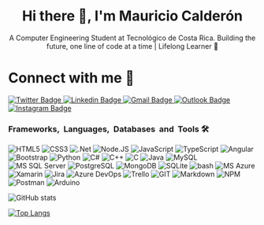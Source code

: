 <h1 align="center">Hi there 👋, I'm Mauricio Calderón</h1>
<p align="center">A Computer Engineering Student at Tecnológico de Costa Rica. Building the future, one line of code at a time | Lifelong Learner 🚀</p>


<div id="badges">
    <h1>Connect with me 🔗</h1>
    <a href="https://x.com/mau1412261" target="_blank">
        <img src="https://img.shields.io/badge/X-black" 
            alt="Twitter Badge" />
    </a>
    <a href="https://www.linkedin.com/in/mauricio-calderon-chavarria/" target="_blank">
        <img src="https://img.shields.io/badge/LinkedIn-0077B5?style=for-the-badge&logo=linkedin&logoColor=white" 
            alt="Linkedin Badge" />
    </a>
    <a href="mau141226@gmail.com" target="_blank">
        <img src="https://img.shields.io/badge/Gmail-D14836?style=for-the-badge&logo=gmail&logoColor=white"
            alt="Gmail Badge" />
    </a>
    </a>
    <a href="mauriciocalderonchavarria@outlook.com" target="_blank">
        <img src="https://img.shields.io/badge/Microsoft_Outlook-0078D4?style=for-the-badge&logo=microsoft-outlook&logoColor=white"
            alt="Outlook Badge" />
    </a>
    <a href="https://www.instagram.com/mau_1434/" target="_blank">
        <img src="https://img.shields.io/badge/Instagram-E4405F?style=for-the-badge&logo=instagram&logoColor=white"
            alt="Instagram Badge" />
    </a>


</div>

<h3>Frameworks,&nbsp;&nbsp;Languages,&nbsp;&nbsp;Databases&nbsp;&nbsp;and&nbsp;&nbsp;Tools 🛠️&nbsp;&nbsp;</h3>

  <p align="left"> 
      <a > <img src="https://img.shields.io/badge/HTML5-E34F26?style=for-the-badge&logo=html5&logoColor=white" alt="HTML5" /> </a>
      <a > <img src="https://img.shields.io/badge/CSS3-1572B6?style=for-the-badge&logo=css3&logoColor=white"alt="CSS3" /> </a>
      <a > <img src="https://img.shields.io/badge/.NET-512BD4.svg?style=for-the-badge&logo=dotnet&logoColor=white"alt=".Net" /> </a>
      <a > <img src="https://img.shields.io/badge/Node.js-43853D?style=for-the-badge&logo=node.js&logoColor=white" alt="Node.JS" /> </a>
      <a > <img src="https://img.shields.io/badge/JavaScript-323330?style=for-the-badge&logo=javascript&logoColor=F7DF1E" alt="JavaScript" /> </a>
      <a > <img src="https://img.shields.io/badge/TypeScript-007ACC?style=for-the-badge&logo=typescript&logoColor=white" alt="TypeScript"/> </a>
      <a > <img src="https://img.shields.io/badge/Angular-DD0031?style=for-the-badge&logo=angular&logoColor=white" alt="Angular" /> </a>
      <a > <img src="https://img.shields.io/badge/Bootstrap-563D7C?style=for-the-badge&logo=bootstrap&logoColor=white" alt="Bootstrap"/> </a>
      <a > <img src="https://img.shields.io/badge/Python-14354C?style=for-the-badge&logo=python&logoColor=white" alt="Python" /> </a>
      <a > <img src="https://img.shields.io/badge/C%23-239120?style=for-the-badge&logo=c-sharp&logoColor=white" alt="C#" /> </a>
      <a > <img src="https://img.shields.io/badge/C%2B%2B-00599C?style=for-the-badge&logo=c%2B%2B&logoColor=white"alt="C++" /> </a>
      <a > <img src="https://img.shields.io/badge/C-00599C?style=for-the-badge&logo=c&logoColor=white" alt="C" /> </a>
      <a > <img src="https://img.shields.io/badge/Java-ED8B00?style=for-the-badge&logo=openjdk&logoColor=white" alt="Java" /> </a>
      <a > <img src="https://img.shields.io/badge/MySQL-00000F?style=for-the-badge&logo=mysql&logoColor=white" alt="MySQL" /> </a>
      <a > <img src="https://img.shields.io/badge/Microsoft%20SQL%20Server-CC2927.svg?style=for-the-badge&logo=Microsoft-SQL-Server&logoColor=white" alt="MS SQL Server" /> </a>
      <a > <img src="https://img.shields.io/badge/PostgreSQL-316192?style=for-the-badge&logo=postgresql&logoColor=white" alt="PostgreSQL" /> </a>
      <a > <img src="https://img.shields.io/badge/MongoDB-4EA94B?style=for-the-badge&logo=mongodb&logoColor=white" alt="MongoDB" /> </a>
      <a > <img src="https://img.shields.io/badge/SQLite-07405E?style=for-the-badge&logo=sqlite&logoColor=white" alt="SQLite"/> </a>
      <a > <img src="https://img.shields.io/badge/Oracle-F80000?style=for-the-badge&logo=oracle&logoColor=black" alt="bash" /> </a>
      <a > <img src="https://img.shields.io/badge/Microsoft_Azure-0089D6?style=for-the-badge&logo=microsoft-azure&logoColor=white" alt="MS Azure" /> </a>
      <a > <img src="https://img.shields.io/badge/Xamarin-3498DB?style=for-the-badge&logo=xamarin&logoColor=white" alt="Xamarin" /> </a>
      <a > <img src="https://img.shields.io/badge/Jira-0052CC?style=for-the-badge&logo=Jira&logoColor=white" alt="Jira" /> </a>
      <a > <img src="https://img.shields.io/badge/Azure%20DevOps-0078D7.svg?style=for-the-badge&logo=Azure-DevOps&logoColor=white" alt="Azure DevOps"/> </a>
      <a > <img src="https://img.shields.io/badge/Trello-0052CC?style=for-the-badge&logo=trello&logoColor=Trello" alt="Trello"/> </a>
      <a > <img src="https://img.shields.io/badge/GIT-E44C30?style=for-the-badge&logo=git&logoColor=white" alt="GIT" /> </a>
      <a > <img src="https://img.shields.io/badge/Markdown-000000?style=for-the-badge&logo=markdown&logoColor=white" alt="Markdown" /> </a>
      <a > <img src="https://img.shields.io/badge/npm-CB3837.svg?style=for-the-badge&logo=npm&logoColor=white" alt="NPM" /> </a>
      <a > <img src="https://img.shields.io/badge/Postman-FF6C37.svg?style=for-the-badge&logo=Postman&logoColor=white" alt="Postman" /> </a>
      <a > <img src="https://img.shields.io/badge/Arduino-00979D?style=for-the-badge&logo=Arduino&logoColor=white" alt="Arduino" /> </a>
      

<div>


![GitHub stats](https://github-readme-stats.vercel.app/api?username=MAU143429&show_icons=true&theme=radical)

[![Top Langs](https://github-readme-stats.vercel.app/api/top-langs/?username=MAU143429&theme=tokyonight)](https://github.com/anuraghazra/github-readme-stats)
